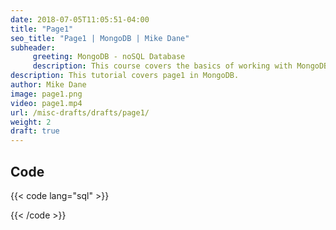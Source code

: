 ```yaml
---
date: 2018-07-05T11:05:51-04:00
title: "Page1"
seo_title: "Page1 | MongoDB | Mike Dane"
subheader:
     greeting: MongoDB - noSQL Database
     description: This course covers the basics of working with MongoDB. Work your way through the videos/articles and I'll teach you everything you need to know to interact with Mongo's flexible document database management system and create powerful document databases!
description: This tutorial covers page1 in MongoDB.
author: Mike Dane
image: page1.png
video: page1.mp4
url: /misc-drafts/drafts/page1/
weight: 2
draft: true
---
```


## Code

{{< code lang="sql" >}}

{{< /code >}}

